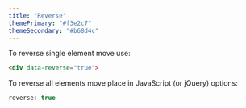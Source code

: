 ```yaml
---
title: "Reverse"
themePrimary: "#f3e2c7"
themeSecondary: "#b68d4c"
---
```


To reverse single element move use:
```html
<div data-reverse="true">
```

To reverse all elements move place in JavaScript (or jQuery) options:
```js
reverse: true
```
